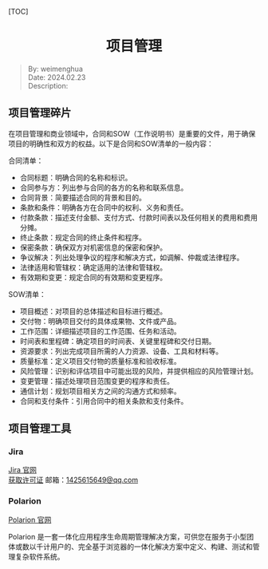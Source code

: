 [TOC]

<h1 align="center">项目管理</h1>

> By: weimenghua  
> Date: 2024.02.23  
> Description:



## 项目管理碎片

在项目管理和商业领域中，合同和SOW（工作说明书）是重要的文件，用于确保项目的明确性和双方的权益。以下是合同和SOW清单的一般内容：

合同清单：
- 合同标题：明确合同的名称和标识。
- 合同参与方：列出参与合同的各方的名称和联系信息。
- 合同背景：简要描述合同的背景和目的。
- 条款和条件：明确各方在合同中的权利、义务和责任。
- 付款条款：描述支付金额、支付方式、付款时间表以及任何相关的费用和费用分摊。
- 终止条款：规定合同的终止条件和程序。
- 保密条款：确保双方对机密信息的保密和保护。
- 争议解决：列出处理争议的程序和解决方式，如调解、仲裁或法律程序。
- 法律适用和管辖权：确定适用的法律和管辖权。
- 有效期和变更：规定合同的有效期和变更程序。

SOW清单：
- 项目概述：对项目的总体描述和目标进行概述。
- 交付物：明确项目交付的具体成果物、文件或产品。
- 工作范围：详细描述项目的工作范围、任务和活动。
- 时间表和里程碑：确定项目的时间表、关键里程碑和交付日期。
- 资源要求：列出完成项目所需的人力资源、设备、工具和材料等。
- 质量标准：定义项目交付物的质量标准和验收标准。
- 风险管理：识别和评估项目中可能出现的风险，并提供相应的风险管理计划。
- 变更管理：描述处理项目范围变更的程序和责任。
- 通信计划：规划项目相关方之间的沟通方式和频率。
- 合同和支付条件：引用合同中的相关条款和支付条件。



## 项目管理工具

### Jira

[Jira 官网](https://www.atlassian.com/software/jira)  
[获取许可证](https://my.atlassian.com/product)  邮箱：1425615649@qq.com



### Polarion

[Polarion 官网](https://polarion.plm.automation.siemens.com/)

Polarion 是一套一体化应用程序生命周期管理解决方案，可供您在服务于小型团体或数以千计用户的、完全基于浏览器的一体化解决方案中定义、构建、测试和管理复杂软件系统。